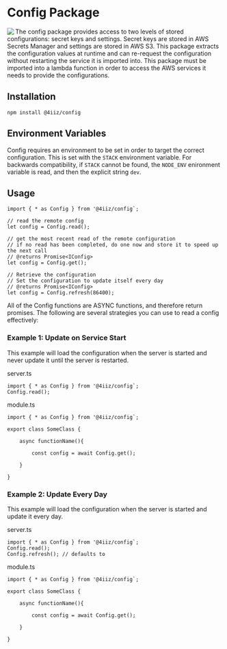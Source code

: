 # Config Package

<img src="https://img.icons8.com/ios/96/000000/services.png" align="left"/>

The config package provides access to two levels of stored configurations: secret keys 
and settings. Secret keys are stored in AWS Secrets Manager and settings are stored in 
AWS S3. This package extracts the configuration values at runtime and can re-request 
the configuration without restarting the service it is imported into. This package must 
be imported into a lambda function in order to access the AWS services it needs to provide 
the configurations.

## Installation

```
npm install @4iiz/config
```

## Environment Variables

Config requires an environment to be set in order to target the correct configuration. 
This is set with the `STACK` environment variable. For backwards compatibility, if `STACK` 
cannot be found, the `NODE_ENV` enironment variable is read, and then the explicit 
string `dev`.

## Usage

```
import { * as Config } from '@4iiz/config`;

// read the remote config
let config = Config.read();

// get the most recent read of the remote configuration
// if no read has been completed, do one now and store it to speed up the next call
// @returns Promise<IConfig>
let config = Config.get();

// Retrieve the configuration
// Set the configuration to update itself every day
// @returns Promise<IConfig>
let config = Config.refresh(86400);
```

All of the Config functions are ASYNC functions, and therefore return promises. The 
following are several strategies you can use to read a config effectively:

### Example 1: Update on Service Start
This example will load the configuration when the server is started and never update 
it until the server is restarted.

server.ts
```
import { * as Config } from '@4iiz/config`;
Config.read();
```

module.ts
```
import { * as Config } from '@4iiz/config`;

export class SomeClass {

	async functionName(){

		const config = await Config.get();

	}

}
```

### Example 2: Update Every Day
This example will load the configuration when the server is started and update it every day.

server.ts
```
import { * as Config } from '@4iiz/config`;
Config.read();
Config.refresh(); // defaults to 
```

module.ts
```
import { * as Config } from '@4iiz/config`;

export class SomeClass {

	async functionName(){

		const config = await Config.get();

	}

}
```